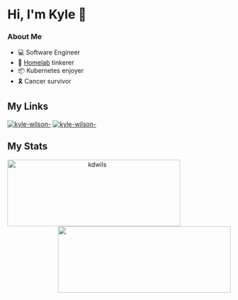 # Hi, I'm Kyle 👋

### About Me
* 💻 Software Engineer  
* 🚀 [Homelab](https://github.com/kdwils/homelab) tinkerer
* 📦 Kubernetes enjoyer
* 🎗️ Cancer survivor

## My Links
<p align="left" >
    <a href="https://blog.kyledev.co" target="blank"><img align="center" src="https://img.shields.io/badge/blog.kyledev.co-44475a?logo=hugo&style=for-the-badge&link=https://blog.kyledev.co" alt="kyle-wilson-" /></a>
    <a href="https://argocd.kyledev.co" target="blank"><img align="center" src="https://img.shields.io/badge/homelab-44475a?logo=argo&style=for-the-badge&link=https://argocd.kyledev.co" alt="kyle-wilson-" /></a>
</p>

<h2 align="left">My Stats</h2>
<p align=center>
  <div align=center>
    <a href="https://github.com/kdwils/github-readme-streak-stats" title="Go to Source">
      <img align="left" width=390 height=150 src="https://streak-stats.demolab.com/?user=kdwils&theme=dracula&border=FF79C6" alt="kdwils" />
    </a>
    <a href="https://github.com/kdwils/github-readme-stats" title="Go to Source">
      <img align="right" width=390 height=150 src="https://github-readme-stats.vercel.app/api?username=kdwils&show_icons=true&theme=dracula&border_color=FF79C6&hide_border=false" />
    </a>
  </div>
</p>